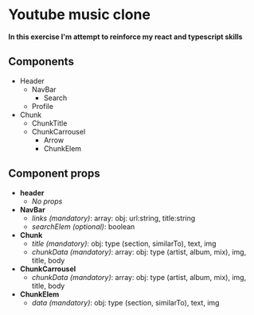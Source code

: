# Youtube music clone
**In this exercise I'm attempt to reinforce my react and typescript skills**

## Components
* Header
  * NavBar
    * Search
  * Profile
* Chunk
  * ChunkTitle
  * ChunkCarrousel
    * Arrow
    * ChunkElem
## Component props
* **header**
  * *No props*
* **NavBar**
  * *links (mandatory)*: array: obj: url:string, title:string
  * *searchElem (optional)*: boolean
* **Chunk**
  * *title (mandatory)*: obj: type (section, similarTo), text, img
  * *chunkData (mandatory)*: array: obj: type (artist, album, mix), img, title, body
* **ChunkCarrousel**
  * *chunkData (mandatory)*: array: obj: type (artist, album, mix), img, title, body
* **ChunkElem**
  * *data (mandatory)*: obj: type (section, similarTo), text, img




